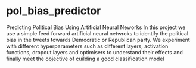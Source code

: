 # pol_bias_predictor
Predicting Political Bias Using Artificial Neural Neworks
In this project we use a simple feed forward artificial neural netwroks to identify the political bias in the tweets towards Democratic or Republican party.
We experiment with different hyperparameters such as different layers, activation functions, dropout layers and optimisers to understand their effects and finally meet the objective of cuilding a good classification model
